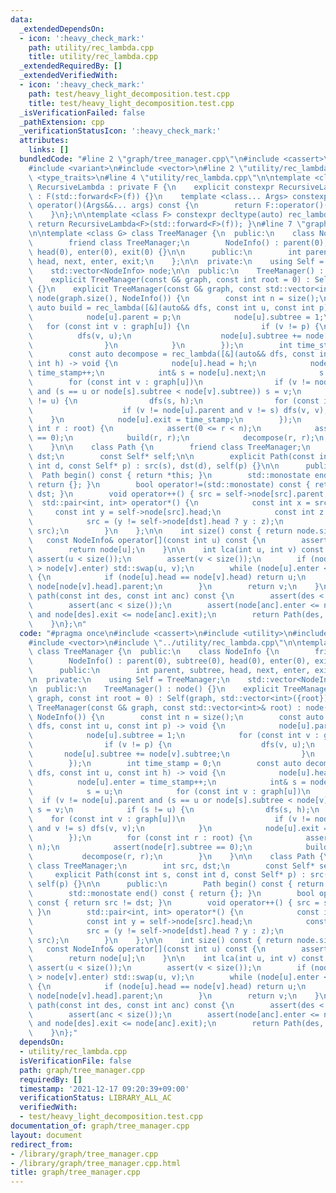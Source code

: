 ```yaml
---
data:
  _extendedDependsOn:
  - icon: ':heavy_check_mark:'
    path: utility/rec_lambda.cpp
    title: utility/rec_lambda.cpp
  _extendedRequiredBy: []
  _extendedVerifiedWith:
  - icon: ':heavy_check_mark:'
    path: test/heavy_light_decomposition.test.cpp
    title: test/heavy_light_decomposition.test.cpp
  _isVerificationFailed: false
  _pathExtension: cpp
  _verificationStatusIcon: ':heavy_check_mark:'
  attributes:
    links: []
  bundledCode: "#line 2 \"graph/tree_manager.cpp\"\n#include <cassert>\n#include <utility>\n\
    #include <variant>\n#include <vector>\n#line 2 \"utility/rec_lambda.cpp\"\n#include\
    \ <type_traits>\n#line 4 \"utility/rec_lambda.cpp\"\n\ntemplate <class F> struct\
    \ RecursiveLambda : private F {\n    explicit constexpr RecursiveLambda(F&& f)\
    \ : F(std::forward<F>(f)) {}\n    template <class... Args> constexpr decltype(auto)\
    \ operator()(Args&&... args) const {\n        return F::operator()(*this, std::forward<Args>(args)...);\n\
    \    }\n};\n\ntemplate <class F> constexpr decltype(auto) rec_lambda(F&& f) {\
    \ return RecursiveLambda<F>(std::forward<F>(f)); }\n#line 7 \"graph/tree_manager.cpp\"\
    \n\ntemplate <class G> class TreeManager {\n  public:\n    class NodeInfo {\n\
    \        friend class TreeManager;\n        NodeInfo() : parent(0), subtree(0),\
    \ head(0), enter(0), exit(0) {}\n\n      public:\n        int parent, subtree,\
    \ head, next, enter, exit;\n    };\n\n  private:\n    using Self = TreeManager;\n\
    \    std::vector<NodeInfo> node;\n\n  public:\n    TreeManager() : node() {}\n\
    \    explicit TreeManager(const G& graph, const int root = 0) : Self(graph, std::vector<int>({root}))\
    \ {}\n    explicit TreeManager(const G& graph, const std::vector<int>& root) :\
    \ node(graph.size(), NodeInfo()) {\n        const int n = size();\n        const\
    \ auto build = rec_lambda([&](auto&& dfs, const int u, const int p) -> void {\n\
    \            node[u].parent = p;\n            node[u].subtree = 1;\n         \
    \   for (const int v : graph[u]) {\n                if (v != p) {\n          \
    \          dfs(v, u);\n                    node[u].subtree += node[v].subtree;\n\
    \                }\n            }\n        });\n        int time_stamp = 0;\n\
    \        const auto decompose = rec_lambda([&](auto&& dfs, const int u, const\
    \ int h) -> void {\n            node[u].head = h;\n            node[u].enter =\
    \ time_stamp++;\n            int& s = node[u].next;\n            s = u;\n    \
    \        for (const int v : graph[u])\n                if (v != node[u].parent\
    \ and (s == u or node[s].subtree < node[v].subtree)) s = v;\n            if (s\
    \ != u) {\n                dfs(s, h);\n                for (const int v : graph[u])\n\
    \                    if (v != node[u].parent and v != s) dfs(v, v);\n        \
    \    }\n            node[u].exit = time_stamp;\n        });\n        for (const\
    \ int r : root) {\n            assert(0 <= r < n);\n            assert(node[r].subtree\
    \ == 0);\n            build(r, r);\n            decompose(r, r);\n        }\n\
    \    }\n\n    class Path {\n        friend class TreeManager;\n        int src,\
    \ dst;\n        const Self* self;\n\n        explicit Path(const int s, const\
    \ int d, const Self* p) : src(s), dst(d), self(p) {}\n\n      public:\n      \
    \  Path begin() const { return *this; }\n        std::monostate end() const {\
    \ return {}; }\n        bool operator!=(std::monostate) const { return src !=\
    \ dst; }\n        void operator++() { src = self->node[src].parent; }\n      \
    \  std::pair<int, int> operator*() {\n            const int x = src;\n       \
    \     const int y = self->node[src].head;\n            const int z = self->node[dst].next;\n\
    \            src = (y != self->node[dst].head ? y : z);\n            return std::make_pair(x,\
    \ src);\n        }\n    };\n\n    int size() const { return node.size(); }\n \
    \   const NodeInfo& operator[](const int u) const {\n        assert(u < size());\n\
    \        return node[u];\n    }\n\n    int lca(int u, int v) const {\n       \
    \ assert(u < size());\n        assert(v < size());\n        if (node[u].enter\
    \ > node[v].enter) std::swap(u, v);\n        while (node[u].enter < node[v].enter)\
    \ {\n            if (node[u].head == node[v].head) return u;\n            v =\
    \ node[node[v].head].parent;\n        }\n        return v;\n    }\n\n    Path\
    \ path(const int des, const int anc) const {\n        assert(des < size());\n\
    \        assert(anc < size());\n        assert(node[anc].enter <= node[des].enter\
    \ and node[des].exit <= node[anc].exit);\n        return Path(des, anc, this);\n\
    \    }\n};\n"
  code: "#pragma once\n#include <cassert>\n#include <utility>\n#include <variant>\n\
    #include <vector>\n#include \"../utility/rec_lambda.cpp\"\n\ntemplate <class G>\
    \ class TreeManager {\n  public:\n    class NodeInfo {\n        friend class TreeManager;\n\
    \        NodeInfo() : parent(0), subtree(0), head(0), enter(0), exit(0) {}\n\n\
    \      public:\n        int parent, subtree, head, next, enter, exit;\n    };\n\
    \n  private:\n    using Self = TreeManager;\n    std::vector<NodeInfo> node;\n\
    \n  public:\n    TreeManager() : node() {}\n    explicit TreeManager(const G&\
    \ graph, const int root = 0) : Self(graph, std::vector<int>({root})) {}\n    explicit\
    \ TreeManager(const G& graph, const std::vector<int>& root) : node(graph.size(),\
    \ NodeInfo()) {\n        const int n = size();\n        const auto build = rec_lambda([&](auto&&\
    \ dfs, const int u, const int p) -> void {\n            node[u].parent = p;\n\
    \            node[u].subtree = 1;\n            for (const int v : graph[u]) {\n\
    \                if (v != p) {\n                    dfs(v, u);\n             \
    \       node[u].subtree += node[v].subtree;\n                }\n            }\n\
    \        });\n        int time_stamp = 0;\n        const auto decompose = rec_lambda([&](auto&&\
    \ dfs, const int u, const int h) -> void {\n            node[u].head = h;\n  \
    \          node[u].enter = time_stamp++;\n            int& s = node[u].next;\n\
    \            s = u;\n            for (const int v : graph[u])\n              \
    \  if (v != node[u].parent and (s == u or node[s].subtree < node[v].subtree))\
    \ s = v;\n            if (s != u) {\n                dfs(s, h);\n            \
    \    for (const int v : graph[u])\n                    if (v != node[u].parent\
    \ and v != s) dfs(v, v);\n            }\n            node[u].exit = time_stamp;\n\
    \        });\n        for (const int r : root) {\n            assert(0 <= r <\
    \ n);\n            assert(node[r].subtree == 0);\n            build(r, r);\n \
    \           decompose(r, r);\n        }\n    }\n\n    class Path {\n        friend\
    \ class TreeManager;\n        int src, dst;\n        const Self* self;\n\n   \
    \     explicit Path(const int s, const int d, const Self* p) : src(s), dst(d),\
    \ self(p) {}\n\n      public:\n        Path begin() const { return *this; }\n\
    \        std::monostate end() const { return {}; }\n        bool operator!=(std::monostate)\
    \ const { return src != dst; }\n        void operator++() { src = self->node[src].parent;\
    \ }\n        std::pair<int, int> operator*() {\n            const int x = src;\n\
    \            const int y = self->node[src].head;\n            const int z = self->node[dst].next;\n\
    \            src = (y != self->node[dst].head ? y : z);\n            return std::make_pair(x,\
    \ src);\n        }\n    };\n\n    int size() const { return node.size(); }\n \
    \   const NodeInfo& operator[](const int u) const {\n        assert(u < size());\n\
    \        return node[u];\n    }\n\n    int lca(int u, int v) const {\n       \
    \ assert(u < size());\n        assert(v < size());\n        if (node[u].enter\
    \ > node[v].enter) std::swap(u, v);\n        while (node[u].enter < node[v].enter)\
    \ {\n            if (node[u].head == node[v].head) return u;\n            v =\
    \ node[node[v].head].parent;\n        }\n        return v;\n    }\n\n    Path\
    \ path(const int des, const int anc) const {\n        assert(des < size());\n\
    \        assert(anc < size());\n        assert(node[anc].enter <= node[des].enter\
    \ and node[des].exit <= node[anc].exit);\n        return Path(des, anc, this);\n\
    \    }\n};"
  dependsOn:
  - utility/rec_lambda.cpp
  isVerificationFile: false
  path: graph/tree_manager.cpp
  requiredBy: []
  timestamp: '2021-12-17 09:20:39+09:00'
  verificationStatus: LIBRARY_ALL_AC
  verifiedWith:
  - test/heavy_light_decomposition.test.cpp
documentation_of: graph/tree_manager.cpp
layout: document
redirect_from:
- /library/graph/tree_manager.cpp
- /library/graph/tree_manager.cpp.html
title: graph/tree_manager.cpp
---
```

